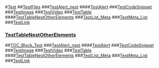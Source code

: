 #[Test]()
##[TestFiles]()
###[TestAlert_nest](TestAlert_nest.md)
####[TestAlert](TestAlert.md)
###[TestCodeSnippet](TestCodeSnippet.md)
###[TestImage](TestImage.md)
###[TestVideo](TestVideo.md)
###[TestTable](TestTable.md)
####[TestTableNestOtherElements](TestTableNestOtherElements.md)
###[TestList_Meta](TestList_Meta.md)
###[TestMeta_List](TestMeta_List.md)
###[TestLink](TestLink.md)
### [TestTableNestOtherElements](TestTableNestOtherElements.md)

##[TOC_Block_Test](Invalid.md)
###[TestAlert_nest](TestAlert_nest.md)
####[TestAlert](TestAlert.md)
###[TestCodeSnippet](TestCodeSnippet.md)
###[TestImage](TestImage.md)
###[TestVideo](TestVideo.md)
###[TestTable](TestTable.md)
####[TestTableNestOtherElements](TestTableNestOtherElements.md)
###[TestList_Meta](TestList_Meta.md)
###[TestMeta_List](TestMeta_List.md)
###[TestLink](TestLink.md)